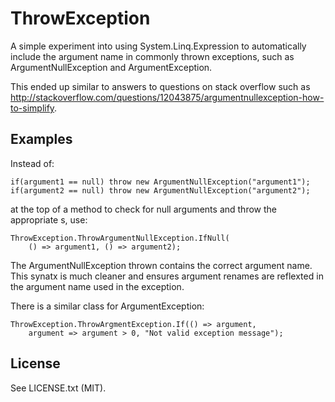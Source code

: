ThrowException
==============

A simple experiment into using System.Linq.Expression to automatically include the argument name in commonly thrown exceptions, such as ArgumentNullException and ArgumentException.

This ended up similar to answers to questions on stack overflow such as http://stackoverflow.com/questions/12043875/argumentnullexception-how-to-simplify.

Examples
--------

Instead of:

	if(argument1 == null) throw new ArgumentNullException("argument1");
	if(argument2 == null) throw new ArgumentNullException("argument2");

at the top of a method to check for null arguments and throw the
appropriate <see cref="ArgumentNullException"/>s, use:

	ThrowException.ThrowArgumentNullException.IfNull(
		() => argument1, () => argument2);

The ArgumentNullException thrown contains the correct argument name. This synatx is
much cleaner and ensures argument renames are reflexted in the argument name used
in the exception.

There is a similar class for ArgumentException:

	ThrowException.ThrowArgmentException.If(() => argument, 
		argument => argument > 0, "Not valid exception message");


License
-------

See LICENSE.txt (MIT).